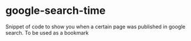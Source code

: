 # google-search-time
Snippet of code to show you when a certain page was published in google search. To be used as a bookmark
